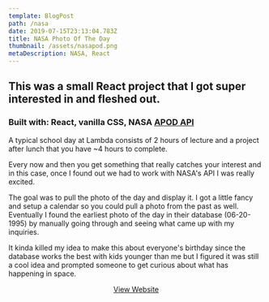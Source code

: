 ```yaml
---
template: BlogPost
path: /nasa
date: 2019-07-15T23:13:04.783Z
title: NASA Photo Of The Day
thumbnail: /assets/nasapod.png
metaDescription: NASA, React
---
```

## This was a small React project that I got super interested in and fleshed out.

### Built with: React, vanilla CSS, NASA [APOD API](https://api.nasa.gov/)

A typical school day at Lambda consists of 2 hours of lecture and a project after lunch that you have ~4 hours to complete.

Every now and then you get something that really catches your interest and in this case, once I found out we had to work with NASA's API I was really excited. 

The goal was to pull the photo of the day and display it. I got a little fancy and setup a calendar so you could pull a photo from the past as well. Eventually I found the earliest photo of the day in their database (06-20-1995) by manually going through and seeing what came up with my inquiries. 

It kinda killed my idea to make this about everyone's birthday since the database works the best with kids younger than me but I figured it was still a cool idea and prompted someone to get curious about what has happening in space.

<div align="center">
<a href="https://nasa-pod.netlify.app/" class="post-button">View Website</a></div>